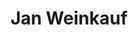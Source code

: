 ---
layout: author_page
title: "Jan Weinkauf"
sub_title: "About the Author"
image: "/assets/images/art/about.jpg"
primary_author: false
bio: |
  Fusce dapibus, tellus ac cursus commodo, tortor mauris condimentum nibh, ut fermentum massa justo sit amet risus. Maecenas faucibus mollis interdum. Fusce dapibus, tellus ac. Maecenas faucibus mollis interdum. Praesent commodo cursus magna, scelerisque nisl.
social_accounts:
  - icon: "jam jam-twitter"
    url: "#"
  - icon: "jam jam-facebook"
    url: "#"
  - icon: "jam jam-pinterest"
    url: "#"
  - icon: "jam jam-vimeo"
    url: "#"
  - icon: "jam jam-instagram"
    url: "#"
---